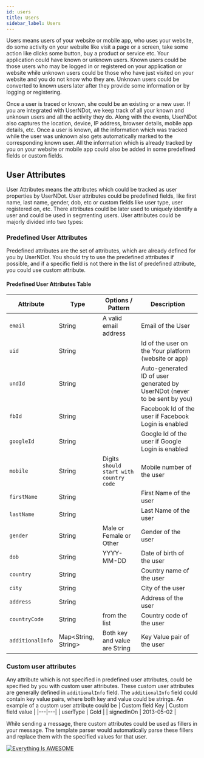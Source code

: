 ```yaml
---
id: users
title: Users
sidebar_label: Users
---
```


Users means users of your website or mobile app, who uses your website, do some activity on your
website like visit a page or a screen, take some action like clicks some button, buy a product or service etc.
Your application could have known or unknown users.
Known users could be those users who may be logged in or registered on your application or website
while unknown users could be those who have just visited on your website and you do not know who they are.
Unknown users could be converted to known users later after they provide some information 
or by logging or registering.

Once a user is traced or known, she could be an existing or a new user.
If you are integrated with UserNDot, we keep track of all your known and unknown users and all the activity they do.
Along with the events, UserNDot also captures the location, device, IP address, browser details,
mobile app details, etc.
Once a user is known, all the information which was tracked while the user was
unknown also gets automatically marked to the corresponding known user. All the information which is already tracked by
you on your website or mobile app could also be added in some predefined fields or custom fields.

## User Attributes

User Attributes means the attributes which could be tracked as user properties by UserNDot.
User attributes could be predefined fields, like first name, last name, gender, dob, etc or custom fields
like user type, user registered on, etc.
There attributes could be later used to uniquely identify a user and could be used in segmenting users.
User attributes could be majorly divided into two types:

### Predefined User Attributes

Predefined attributes are the set of attributes, which are already defined for you by UserNDot.
You should try to use the predefined attributes if possible, and if a specific field is not there in the
list of predefined attribute, you could use custom attribute.

#### Predefined User Attributes Table

| Attribute | Type | Options / Pattern | Description |
|---|---|---|---|
| `email` | String | A valid email address | Email of the User |
| `uid` | String | | Id of the user on the Your platform (website or app) |
| `undId` | String | | Auto-generated ID of user generated by UserNDot (never to be sent by you) |
| `fbId` | String | | Facebook Id of the user if Facebook Login is enabled |
| `googleId` | String | | Google Id of the user if Google Login is enabled |
| `mobile` | String | Digits `should start with country code` | Mobile number of the user |
| `firstName` | String | | First Name of the user |
| `lastName` | String | | Last Name of the user |
| `gender` | String | Male or Female or Other | Gender of the user |
| `dob` | String | YYYY-MM-DD | Date of birth of the user |
| `country` | String |  | Country name of the user |
| `city` | String | | City of the user |
| `address` | String | | Address of the user |
| `countryCode` | String | from the list | Country code of the user |
| `additionalInfo` | Map<String, String> | Both key and value are String | Key Value pair of the user |


### Custom user attributes

Any attribute which is not specified in predefined user attributes, could be specified by you with custom user 
attributes. These custom user attributes are generally defined in `additionalInfo` field.
The `additionalInfo` field could contain key value pairs, where both key and value could be strings.
An example of a custom user attribute could be
| Custom field Key | Custom field value |
|---|---|
| userType | Gold |
| signedInOn | 2013-05-02 |

While sending a message, there custom attributes could be used as fillers in your message. The template parser would
automatically parse these fillers and replace them with the specified values for that user.


[![Everything Is AWESOME](https://img.youtube.com/vi/StTqXEQ2l-Y/0.jpg)](https://www.youtube.com/watch?v=StTqXEQ2l-Y "Everything Is AWESOME")